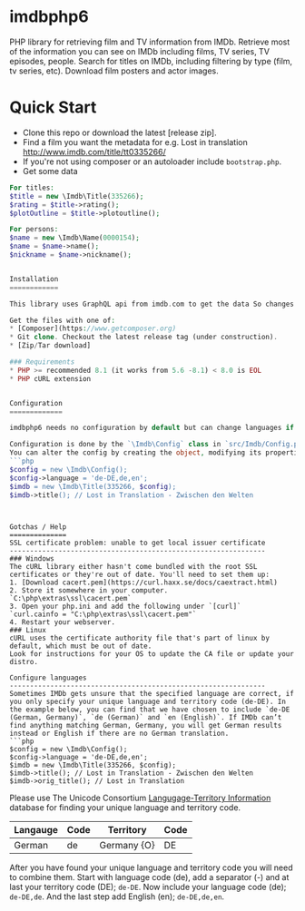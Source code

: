 imdbphp6
=======

PHP library for retrieving film and TV information from IMDb.
Retrieve most of the information you can see on IMDb including films, TV series, TV episodes, people.
Search for titles on IMDb, including filtering by type (film, tv series, etc).
Download film posters and actor images.


Quick Start
===========

* Clone this repo or download the latest [release zip].
* Find a film you want the metadata for e.g. Lost in translation http://www.imdb.com/title/tt0335266/
* If you're not using composer or an autoloader include `bootstrap.php`.
* Get some data
```php
For titles:
$title = new \Imdb\Title(335266);
$rating = $title->rating();
$plotOutline = $title->plotoutline();

For persons:
$name = new \Imdb\Name(0000154);
$name = $name->name();
$nickname = $name->nickname();


Installation
============

This library uses GraphQL api from imdb.com to get the data So changes are not very often te expected.

Get the files with one of:
* [Composer](https://www.getcomposer.org)
* Git clone. Checkout the latest release tag (under construction).
* [Zip/Tar download]

### Requirements
* PHP >= recommended 8.1 (it works from 5.6 -8.1) < 8.0 is EOL
* PHP cURL extension


Configuration
=============

imdbphp6 needs no configuration by default but can change languages if configured.

Configuration is done by the `\Imdb\Config` class in `src/Imdb/Config.php` which has detailed explanations of all the config options available.
You can alter the config by creating the object, modifying its properties then passing it to the constructor for imdb.
```php
$config = new \Imdb\Config();
$config->language = 'de-DE,de,en';
$imdb = new \Imdb\Title(335266, $config);
$imdb->title(); // Lost in Translation - Zwischen den Welten
```
```


Gotchas / Help
==============
SSL certificate problem: unable to get local issuer certificate
---------------------------------------------------------------
### Windows
The cURL library either hasn't come bundled with the root SSL certificates or they're out of date. You'll need to set them up:
1. [Download cacert.pem](https://curl.haxx.se/docs/caextract.html)  
2. Store it somewhere in your computer.  
`C:\php\extras\ssl\cacert.pem`  
3. Open your php.ini and add the following under `[curl]`  
`curl.cainfo = "C:\php\extras\ssl\cacert.pem"`  
4. Restart your webserver.  
### Linux
cURL uses the certificate authority file that's part of linux by default, which must be out of date. 
Look for instructions for your OS to update the CA file or update your distro.

Configure languages
---------------------------------------------------------------
Sometimes IMDb gets unsure that the specified language are correct, if you only specify your unique language and territory code (de-DE). In the example below, you can find that we have chosen to include `de-DE (German, Germany)`, `de (German)` and `en (English)`. If IMDb can’t find anything matching German, Germany, you will get German results instead or English if there are no German translation.
```php
$config = new \Imdb\Config();
$config->language = 'de-DE,de,en';
$imdb = new \Imdb\Title(335266, $config);
$imdb->title(); // Lost in Translation - Zwischen den Welten
$imdb->orig_title(); // Lost in Translation
```
Please use The Unicode Consortium [Langugage-Territory Information](http://www.unicode.org/cldr/charts/latest/supplemental/language_territory_information.html) database for finding your unique language and territory code.

| Langauge | Code | Territory   | Code |
| -------- | ---- | ----------- | ---- |
| German   | de   | Germany {O} | DE   |

After you have found your unique language and territory code you will need to combine them. Start with language code (de), add a separator (-) and at last your territory code (DE); `de-DE`. Now include your language code (de); `de-DE,de`. And the last step add English (en); `de-DE,de,en`.
